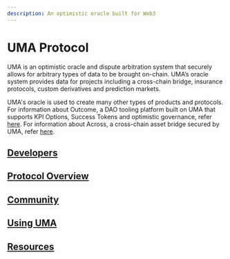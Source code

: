 ```yaml
---
description: An optimistic oracle built for Web3
---
```


# UMA Protocol

UMA is an optimistic oracle and dispute arbitration system that securely allows for arbitrary types of data to be brought on-chain. UMA’s oracle system provides data for projects including a cross-chain bridge, insurance protocols, custom derivatives and prediction markets.

UMA's oracle is used to create many other types of products and protocols. For information about Outcome, a DAO tooling platform built on UMA that supports KPI Options, Success Tokens and optimistic governance, refer [here](https://www.outcome.finance/). For information about Across, a cross-chain asset bridge secured by UMA, refer [here](https://across.to/).

## [Developers](developers/getting-started-1.md)

## [Protocol Overview](protocol-overview/how-does-umas-oracle-work.md)

## [Community](community/governance/)

## [Using UMA](using-uma/voting-walkthrough.md)

## [Resources](resources/network-addresses.md)
